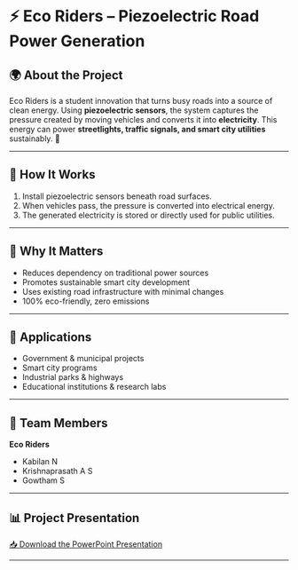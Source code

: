 # ⚡ Eco Riders – Piezoelectric Road Power Generation

## 🌍 About the Project
Eco Riders is a student innovation that turns busy roads into a source of clean energy. Using **piezoelectric sensors**, the system captures the pressure created by moving vehicles and converts it into **electricity**. This energy can power **streetlights, traffic signals, and smart city utilities** sustainably. 🌱

---

## 🚗 How It Works
1. Install piezoelectric sensors beneath road surfaces.  
2. When vehicles pass, the pressure is converted into electrical energy.  
3. The generated electricity is stored or directly used for public utilities.

---

## 🌱 Why It Matters
- Reduces dependency on traditional power sources  
- Promotes sustainable smart city development  
- Uses existing road infrastructure with minimal changes  
- 100% eco-friendly, zero emissions  

---

## 🎯 Applications
- Government & municipal projects  
- Smart city programs  
- Industrial parks & highways  
- Educational institutions & research labs  

---

## 👥 Team Members
**Eco Riders**  
- Kabilan N  
- Krishnaprasath A S  
- Gowtham S  

---

## 📊 Project Presentation
[📥 Download the PowerPoint Presentation](https://github.com/krishnaprasathas23mts-svg/Piezoelectric-road-Power-Generation-/raw/main/srm%20presentation.pptx)

---
